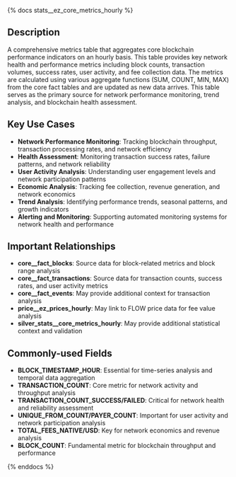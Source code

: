 {% docs stats__ez_core_metrics_hourly %}

## Description

A comprehensive metrics table that aggregates core blockchain performance indicators on an hourly basis. This table provides key network health and performance metrics including block counts, transaction volumes, success rates, user activity, and fee collection data. The metrics are calculated using various aggregate functions (SUM, COUNT, MIN, MAX) from the core fact tables and are updated as new data arrives. This table serves as the primary source for network performance monitoring, trend analysis, and blockchain health assessment.

## Key Use Cases

- **Network Performance Monitoring**: Tracking blockchain throughput, transaction processing rates, and network efficiency
- **Health Assessment**: Monitoring transaction success rates, failure patterns, and network reliability
- **User Activity Analysis**: Understanding user engagement levels and network participation patterns
- **Economic Analysis**: Tracking fee collection, revenue generation, and network economics
- **Trend Analysis**: Identifying performance trends, seasonal patterns, and growth indicators
- **Alerting and Monitoring**: Supporting automated monitoring systems for network health and performance

## Important Relationships

- **core__fact_blocks**: Source data for block-related metrics and block range analysis
- **core__fact_transactions**: Source data for transaction counts, success rates, and user activity metrics
- **core__fact_events**: May provide additional context for transaction analysis
- **price__ez_prices_hourly**: May link to FLOW price data for fee value analysis
- **silver_stats__core_metrics_hourly**: May provide additional statistical context and validation

## Commonly-used Fields

- **BLOCK_TIMESTAMP_HOUR**: Essential for time-series analysis and temporal data aggregation
- **TRANSACTION_COUNT**: Core metric for network activity and throughput analysis
- **TRANSACTION_COUNT_SUCCESS/FAILED**: Critical for network health and reliability assessment
- **UNIQUE_FROM_COUNT/PAYER_COUNT**: Important for user activity and network participation analysis
- **TOTAL_FEES_NATIVE/USD**: Key for network economics and revenue analysis
- **BLOCK_COUNT**: Fundamental metric for blockchain throughput and performance 

{% enddocs %}